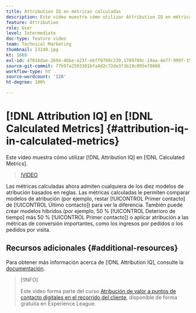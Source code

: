 ```yaml
---
title: Attribution IQ en métricas calculadas
description: Este vídeo muestra cómo utilizar Attribution IQ en métricas calculadas.
feature: Attribution
role: User
level: Intermediate
doc-type: feature video
team: Technical Marketing
thumbnail: 23140.jpg
kt: 1668
exl-id: 47016dae-2694-4bbe-a23f-ebff9799c239,1789789c-19aa-4e77-999f-15fa11b7f858
source-git-commit: 77b97a2593301bfa4d2c72de3f3b19c095e70600
workflow-type: ht
source-wordcount: '128'
ht-degree: 100%

---
```


# [!DNL Attribution IQ] en [!DNL Calculated Metrics] {#attribution-iq-in-calculated-metrics}

Este vídeo muestra cómo utilizar [!DNL Attribution IQ] en [!DNL Calculated Metrics].

>[!VIDEO](https://video.tv.adobe.com/v/23140/?quality=12)

Las métricas calculadas ahora admiten cualquiera de los diez modelos de atribución basados en reglas. Las métricas calculadas le permiten comparar modelos de atribución (por ejemplo, restar [!UICONTROL Primer contacto] de [!UICONTROL Último contacto]) para ver la diferencia. También puede crear modelos híbridos (por ejemplo, 50 % [!UICONTROL Deterioro de tiempo] más 50 % [!UICONTROL Primer contacto]) o aplicar atribución a las métricas de conversión importantes, como los ingresos por pedidos o los pedidos por visita.

## Recursos adicionales {#additional-resources}

Para obtener más información acerca de [!DNL Attribution IQ], consulte la [documentación](https://experienceleague.adobe.com/docs/analytics/analyze/analysis-workspace/attribution/overview.html?lang=es).

>[!INFO]
>
> Este vídeo forma parte del curso [Atribución de valor a puntos de contacto digitales en el recorrido del cliente](https://experienceleague.adobe.com/?recommended=Analytics-U-1-2020.2&amp;lang=es), disponible de forma gratuita en Experience League.
